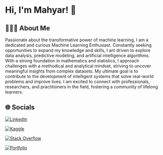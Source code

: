 
# Hi, I'm Mahyar! 👋



## 👨🏻‍💻 About Me
Passionate about the transformative power of machine learning, I am a dedicated and curious Machine Learning Enthusiast. Constantly seeking opportunities to expand my knowledge and skills, I am driven to explore data analysis, predictive modeling, and artificial intelligence algorithms. With a strong foundation in mathematics and statistics, I approach challenges with a methodical and analytical mindset, striving to uncover meaningful insights from complex datasets. My ultimate goal is to contribute to the development of intelligent systems that solve real-world problems and improve lives. I am excited to connect with professionals, researchers, and practitioners in the field, fostering a community of lifelong learners.


## 🌐‍ Socials

[![LinkedIn](https://img.shields.io/badge/linkedin-%230077B5.svg?style=for-the-badge&logo=linkedin&logoColor=white)](https://www.linkedin.com/in/mahyar-moazezi/)

[![Kaggle](https://img.shields.io/badge/kaggle-%230077B5.svg?style=for-the-badge&logo=kaggle&logoColor=white)](https://www.kaggle.com/mahyarmoazezi)

[![Stack Overflow](https://img.shields.io/badge/-Stackoverflow-FE7A16?style=for-the-badge&logo=stack-overflow&logoColor=white)](https://stackoverflow.com/users/14858785/mahyar-moazezi)

[![Portfolio](https://img.shields.io/badge/Portfolio-%23000000.svg?style=for-the-badge&logo=firefox&logoColor=#FF7139)](https://immahyar.com/)
